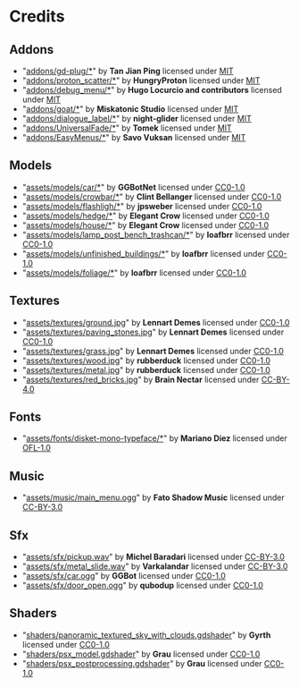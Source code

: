 # Credits

## Addons
- "[addons/gd-plug/*](https://github.com/imjp94/gd-plug)" by **Tan Jian Ping** licensed under [MIT](./LICENSES/MIT.txt)
- "[addons/proton_scatter/*](https://github.com/HungryProton/scatter)" by **HungryProton** licensed under [MIT](./LICENSES/MIT.txt)
- "[addons/debug_menu/*](https://github.com/godot-extended-libraries/godot-debug-menu)" by **Hugo Locurcio and contributors** licensed under [MIT](./LICENSES/MIT.txt)
- "[addons/goat/*](https://github.com/miskatonicstudio/goat)" by **Miskatonic Studio** licensed under [MIT](./LICENSES/MIT.txt)
- "[addons/dialogue_label/*](https://github.com/night-glider/Dialogue-Label)" by **night-glider** licensed under [MIT](./LICENSES/MIT.txt)
- "[addons/UniversalFade/*](https://github.com/KoBeWi/Godot-Universal-Fade)" by **Tomek** licensed under [MIT](./LICENSES/MIT.txt)
- "[addons/EasyMenus/*](https://github.com/SavoVuksan/EasyMenus)" by **Savo Vuksan** licensed under [MIT](./LICENSES/MIT.txt)
## Models
- "[assets/models/car/*](https://ggbot.itch.io/psx-style-cars)" by **GGBotNet** licensed under [CC0-1.0](./LICENSES/CC0-1.0.txt)
- "[assets/models/crowbar/*](https://opengameart.org/content/crowbar)" by **Clint Bellanger** licensed under [CC0-1.0](./LICENSES/CC0-1.0.txt)
- "[assets/models/flashligh/*](https://opengameart.org/content/torch)" by **jpsweber** licensed under [CC0-1.0](./LICENSES/CC0-1.0.txt)
- "[assets/models/hedge/*](https://elegantcrow.itch.io/retro-modular-hedge-maze)" by **Elegant Crow** licensed under [CC0-1.0](./LICENSES/CC0-1.0.txt)
- "[assets/models/house/*](https://elegantcrow.itch.io/retro-house-pack)" by **Elegant Crow** licensed under [CC0-1.0](./LICENSES/CC0-1.0.txt)
- "[assets/models/lamp_post_bench_trashcan/*](https://opengameart.org/content/lamp-post-bench-trashcan)" by **loafbrr** licensed under [CC0-1.0](./LICENSES/CC0-1.0.txt)
- "[assets/models/unfinished_buildings/*](https://opengameart.org/content/unfinished-buildings)" by **loafbrr** licensed under [CC0-1.0](./LICENSES/CC0-1.0.txt)
- "[assets/models/foliage/*](https://opengameart.org/content/foliage1)" by **loafbrr** licensed under [CC0-1.0](./LICENSES/CC0-1.0.txt)
## Textures
- "[assets/textures/ground.jpg](https://ambientcg.com/view?id=Ground037)" by **Lennart Demes** licensed under [CC0-1.0](./LICENSES/CC0-1.0.txt)
- "[assets/textures/paving_stones.jpg](https://ambientcg.com/view?id=PavingStones131)" by **Lennart Demes** licensed under [CC0-1.0](./LICENSES/CC0-1.0.txt)
- "[assets/textures/grass.jpg](https://ambientcg.com/view?id=Grass001)" by **Lennart Demes** licensed under [CC0-1.0](./LICENSES/CC0-1.0.txt)
- "[assets/textures/wood.jpg](https://opengameart.org/node/27564)" by **rubberduck** licensed under [CC0-1.0](./LICENSES/CC0-1.0.txt)
- "[assets/textures/metal.jpg](https://opengameart.org/node/27532)" by **rubberduck** licensed under [CC0-1.0](./LICENSES/CC0-1.0.txt)
- "[assets/textures/red_bricks.jpg](https://opengameart.org/content/red-brick-texture)" by **Brain Nectar** licensed under [CC-BY-4.0](./LICENSES/CC-BY-4.0.txt)
## Fonts
- "[assets/fonts/disket-mono-typeface/*](https://fontesk.com/disket-mono-typeface/)" by **Mariano Diez** licensed under [OFL-1.0](./LICENSES/OFL-1.0.txt)
## Music
- "[assets/music/main_menu.ogg](https://opengameart.org/content/main-menu-title)" by **Fato Shadow Music** licensed under [CC-BY-3.0](./LICENSES/CC-BY-3.0.txt)
## Sfx
- "[assets/sfx/pickup.wav](https://opengameart.org/content/3-item-sounds)" by **Michel Baradari** licensed under [CC-BY-3.0](./LICENSES/CC-BY-3.0.txt)
- "[assets/sfx/metal_slide.wav](https://opengameart.org/content/rockmetal-slide)" by **Varkalandar** licensed under [CC-BY-3.0](./LICENSES/CC-BY-3.0.txt)
- "[assets/sfx/car.ogg](https://opengameart.org/content/car-sound-effects-pack-low-quality)" by **GGBot** licensed under [CC0-1.0](./LICENSES/CC0-1.0.txt)
- "[assets/sfx/door_open.ogg](https://opengameart.org/content/door-open-door-close-set)" by **qubodup** licensed under [CC0-1.0](./LICENSES/CC0-1.0.txt)
## Shaders
- "[shaders/panoramic_textured_sky_with_clouds.gdshader](https://godotshaders.com/shader/panoramic-textured-sky-with-clouds/)" by **Gyrth** licensed under [CC0-1.0](./LICENSES/CC0-1.0.txt)
- "[shaders/psx_model.gdshader](https://godotshaders.com/shader/ps1-psx-model/)" by **Grau** licensed under [CC0-1.0](./LICENSES/CC0-1.0.txt)
- "[shaders/psx_postprocessing.gdshader](https://godotshaders.com/shader/ps1-psx-postprocessing/)" by **Grau** licensed under [CC0-1.0](./LICENSES/CC0-1.0.txt)

